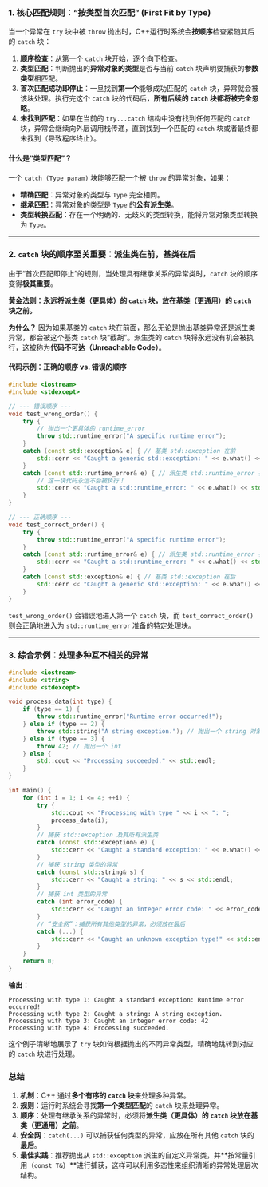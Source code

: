 ### 1\. 核心匹配规则：“按类型首次匹配” (First Fit by Type)

当一个异常在 `try` 块中被 `throw` 抛出时，C++运行时系统会**按顺序**检查紧随其后的 `catch` 块：

1.  **顺序检查**：从第一个 `catch` 块开始，逐个向下检查。
2.  **类型匹配**：判断抛出的**异常对象的类型**是否与当前 `catch` 块声明要捕获的**参数类型**相匹配。
3.  **首次匹配成功即停止**：一旦找到**第一个**能够成功匹配的 `catch` 块，异常就会被该块处理。执行完这个 `catch` 块的代码后，**所有后续的 `catch` 块都将被完全忽略**。
4.  **未找到匹配**：如果在当前的 `try...catch` 结构中没有找到任何匹配的 `catch` 块，异常会继续向外层调用栈传递，直到找到一个匹配的 `catch` 块或者最终都未找到（导致程序终止）。

#### 什么是“类型匹配”？

一个 `catch (Type param)` 块能够匹配一个被 `throw` 的异常对象，如果：

  * **精确匹配**：异常对象的类型与 `Type` 完全相同。
  * **继承匹配**：异常对象的类型是 `Type` 的**公有派生类**。
  * **类型转换匹配**：存在一个明确的、无歧义的类型转换，能将异常对象类型转换为 `Type`。

-----

### 2\. `catch` 块的顺序至关重要：派生类在前，基类在后

由于“首次匹配即停止”的规则，当处理具有继承关系的异常类时，`catch` 块的顺序变得**极其重要**。

**黄金法则：永远将派生类（更具体）的 `catch` 块，放在基类（更通用）的 `catch` 块之前。**

**为什么？**
因为如果基类的 `catch` 块在前面，那么无论是抛出基类异常还是派生类异常，都会被这个基类 `catch` 块“截胡”。派生类的 `catch` 块将永远没有机会被执行，这被称为**代码不可达（Unreachable Code）**。

#### 代码示例：正确的顺序 vs. 错误的顺序

```cpp
#include <iostream>
#include <stdexcept>

// --- 错误顺序 ---
void test_wrong_order() {
    try {
        // 抛出一个更具体的 runtime_error
        throw std::runtime_error("A specific runtime error");
    }
    catch (const std::exception& e) { // 基类 std::exception 在前
        std::cerr << "Caught a generic std::exception: " << e.what() << std::endl;
    }
    catch (const std::runtime_error& e) { // 派生类 std::runtime_error 在后
        // 这一块代码永远不会被执行！
        std::cerr << "Caught a std::runtime_error: " << e.what() << std::endl;
    }
}

// --- 正确顺序 ---
void test_correct_order() {
    try {
        throw std::runtime_error("A specific runtime error");
    }
    catch (const std::runtime_error& e) { // 派生类 std::runtime_error 在前
        std::cerr << "Caught a std::runtime_error: " << e.what() << std::endl;
    }
    catch (const std::exception& e) { // 基类 std::exception 在后
        std::cerr << "Caught a generic std::exception: " << e.what() << std::endl;
    }
}
```

`test_wrong_order()` 会错误地进入第一个 `catch` 块，而 `test_correct_order()` 则会正确地进入为 `std::runtime_error` 准备的特定处理块。

-----

### 3\. 综合示例：处理多种互不相关的异常

```cpp
#include <iostream>
#include <string>
#include <stdexcept>

void process_data(int type) {
    if (type == 1) {
        throw std::runtime_error("Runtime error occurred!");
    } else if (type == 2) {
        throw std::string("A string exception."); // 抛出一个 string 对象
    } else if (type == 3) {
        throw 42; // 抛出一个 int
    } else {
        std::cout << "Processing succeeded." << std::endl;
    }
}

int main() {
    for (int i = 1; i <= 4; ++i) {
        try {
            std::cout << "Processing with type " << i << ": ";
            process_data(i);
        }
        // 捕获 std::exception 及其所有派生类
        catch (const std::exception& e) {
            std::cerr << "Caught a standard exception: " << e.what() << std::endl;
        }
        // 捕获 string 类型的异常
        catch (const std::string& s) {
            std::cerr << "Caught a string: " << s << std::endl;
        }
        // 捕获 int 类型的异常
        catch (int error_code) {
            std::cerr << "Caught an integer error code: " << error_code << std::endl;
        }
        // “安全网”：捕获所有其他类型的异常，必须放在最后
        catch (...) {
            std::cerr << "Caught an unknown exception type!" << std::endl;
        }
    }
    return 0;
}
```

**输出：**

```
Processing with type 1: Caught a standard exception: Runtime error occurred!
Processing with type 2: Caught a string: A string exception.
Processing with type 3: Caught an integer error code: 42
Processing with type 4: Processing succeeded.
```

这个例子清晰地展示了 `try` 块如何根据抛出的不同异常类型，精确地跳转到对应的 `catch` 块进行处理。

### 总结

1.  **机制**：C++ 通过**多个有序的 `catch` 块**来处理多种异常。
2.  **规则**：运行时系统会寻找**第一个类型匹配**的 `catch` 块来处理异常。
3.  **顺序**：处理有继承关系的异常时，必须将**派生类（更具体）的 `catch` 块放在基类（更通用）之前**。
4.  **安全网**：`catch(...)` 可以捕获任何类型的异常，应放在所有其他 `catch` 块的**最后**。
5.  **最佳实践**：推荐抛出从 `std::exception` 派生的自定义异常类，并\*\*按常量引用（`const T&`）\*\*进行捕获，这样可以利用多态性来组织清晰的异常处理层次结构。